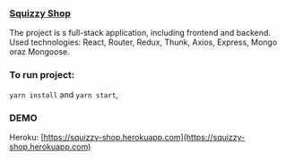 ### [Squizzy Shop](https://squizzy-shop.herokuapp.com)

The project is s full-stack application, including frontend and backend.
Used technologies: React, Router, Redux, Thunk, Axios, Express, Mongo oraz Mongoose.

### To run project:

`yarn install` and `yarn start`,

### DEMO

Heroku: [https://squizzy-shop.herokuapp.com](https://squizzy-shop.herokuapp.com)
